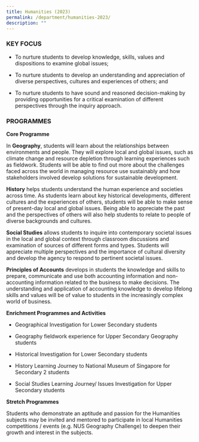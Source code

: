 ```yaml
---
title: Humanities (2023)
permalink: /department/humanities-2023/
description: ""
---
```

### KEY FOCUS

* To nurture students to develop knowledge, skills, values and dispositions to examine global issues;

* To nurture students to develop an understanding and appreciation of diverse perspectives, cultures and experiences of others; and

* To nurture students to have sound and reasoned decision-making by providing opportunities for a critical examination of different perspectives through the inquiry approach.

### PROGRAMMES

**Core Programme**

In **Geography**, students will learn about the relationships between environments and people. They will explore local and global issues, such as climate change and resource depletion through learning experiences such as fieldwork. Students will be able to find out more about the challenges faced across the world in managing resource use sustainably and how stakeholders involved develop solutions for sustainable development.

**History** helps students understand the human experience and societies across time. As students learn about key historical developments, different cultures and the experiences of others, students will be able to make sense of present-day local and global issues. Being able to appreciate the past and the perspectives of others will also help students to relate to people of diverse backgrounds and cultures.

**Social Studies** allows students to inquire into contemporary societal issues in the local and global context through classroom discussions and examination of sources of different forms and types. Students will appreciate multiple perspectives and the importance of cultural diversity and develop the agency to respond to pertinent societal issues.

**Principles of Accounts** develops in students the knowledge and skills to prepare, communicate and use both accounting information and non-accounting information related to the business to make decisions. The understanding and application of accounting knowledge to develop lifelong skills and values will be of value to students in the increasingly complex world of business. 

**Enrichment Programmes and Activities**

* Geographical Investigation for Lower Secondary students

* Geography fieldwork experience for Upper Secondary Geography students

* Historical Investigation for Lower Secondary students

* History Learning Journey to National Museum of Singapore for Secondary 2 students

* Social Studies Learning Journey/ Issues Investigation for Upper Secondary students

**Stretch Programmes**

Students who demonstrate an aptitude and passion for the Humanities subjects may be invited and mentored to participate in local Humanities competitions / events (e.g. NUS Geography Challenge) to deepen their growth and interest in the subjects.